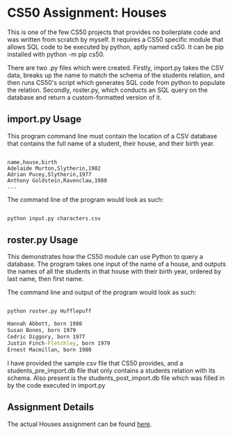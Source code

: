# CS50 Assignment: Houses

This is one of the few CS50 projects that provides no boilerplate code and was written from scratch by myself. It requires a CS50 specific module that allows SQL code to be executed by python, aptly named cs50. It can be pip installed with python -m pip cs50.

There are two .py files which were created. Firstly, import.py takes the CSV data, breaks up the name to match the schema of the students relation, and then runs CS50's script which generates SQL code from python to populate the relation. Secondly, roster.py, which conducts an SQL query on the database and return a custom-formatted version of it.

## import.py Usage

This program command line must contain the location of a CSV database that contains the full name of a student, their house, and their birth year.

```csv

name,house,birth
Adelaide Murton,Slytherin,1982
Adrian Pucey,Slytherin,1977
Anthony Goldstein,Ravenclaw,1980
...

```

The command line of the program would look as such:

```cmd

python input.py characters.csv

```

## roster.py Usage

This demonstrates how the CS50 module can use Python to query a database. The program takes one input of the name of a house, and outputs the names of all the students in that house with their birth year, ordered by last name, then first name.

The command line and output of the program would look as such:

```cmd

python roster.py Hufflepuff

Hannah Abbott, born 1980
Susan Bones, born 1979
Cedric Diggory, born 1977
Justin Finch-Fletchley, born 1979
Ernest Macmillan, born 1980

```

I have provided the sample csv file that CS50 provides, and a students_pre_import.db file that only contains a students relation with its schema. Also present is the students_post_import.db file which was filled in by the code executed in import.py

## Assignment Details

The actual Houses assignment can be found [here](https://cs50.harvard.edu/x/2020/psets/7/houses "Houses Link").

